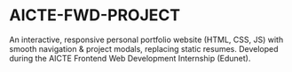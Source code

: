 # AICTE-FWD-PROJECT
An interactive, responsive personal portfolio website (HTML, CSS, JS) with smooth navigation &amp; project modals, replacing static resumes. Developed during the AICTE Frontend Web Development Internship (Edunet).
